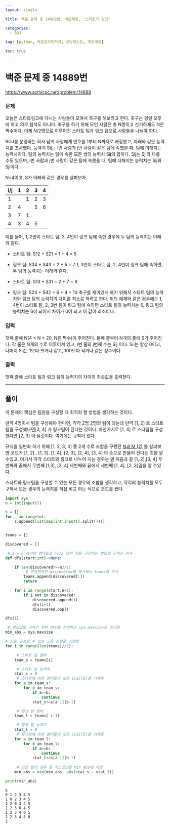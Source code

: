 ```yaml
---
layout: single

title: 백준 문제 중 14889번, 백트래킹, '스타트와 링크'

categories:
  - BOJ

tag: [python, 백준온라인저지, 코딩테스트, 백트래킹]

toc: true
---
```



# 백준 문제 중 14889번
https://www.acmicpc.net/problem/14889

### 문제

오늘은 스타트링크에 다니는 사람들이 모여서 축구를 해보려고 한다. 축구는 평일 오후에 하고 의무 참석도 아니다. 축구를 하기 위해 모인 사람은 총 N명이고 신기하게도 N은 짝수이다. 이제 N/2명으로 이루어진 스타트 팀과 링크 팀으로 사람들을 나눠야 한다.

BOJ를 운영하는 회사 답게 사람에게 번호를 1부터 N까지로 배정했고, 아래와 같은 능력치를 조사했다. 능력치 Sij는 i번 사람과 j번 사람이 같은 팀에 속했을 때, 팀에 더해지는 능력치이다. 팀의 능력치는 팀에 속한 모든 쌍의 능력치 Sij의 합이다. Sij는 Sji와 다를 수도 있으며, i번 사람과 j번 사람이 같은 팀에 속했을 때, 팀에 더해지는 능력치는 Sij와 Sji이다.

N=4이고, S가 아래와 같은 경우를 살펴보자.

| i/j | 1 | 2 | 3 | 4 |
|-----|---|---|---|---|
| 1   |   | 1 | 2 | 3 |
| 2   | 4 |   | 5 | 6 |
| 3   | 7 | 1 |   |   |
| 4   | 3 | 4 | 5 |   |

예를 들어, 1, 2번이 스타트 팀, 3, 4번이 링크 팀에 속한 경우에 두 팀의 능력치는 아래와 같다.

+ 스타트 팀: S12 + S21 = 1 + 4 = 5
+ 링크 팀: S34 + S43 = 2 + 5 = 7
1, 3번이 스타트 팀, 2, 4번이 링크 팀에 속하면, 두 팀의 능력치는 아래와 같다.

+ 스타트 팀: S13 + S31 = 2 + 7 = 9
+ 링크 팀: S24 + S42 = 6 + 4 = 10
축구를 재미있게 하기 위해서 스타트 팀의 능력치와 링크 팀의 능력치의 차이를 최소로 하려고 한다. 위의 예제와 같은 경우에는 1, 4번이 스타트 팀, 2, 3번 팀이 링크 팀에 속하면 스타트 팀의 능력치는 6, 링크 팀의 능력치는 6이 되어서 차이가 0이 되고 이 값이 최소이다.

### 입력

첫째 줄에 N(4 ≤ N ≤ 20, N은 짝수)이 주어진다. 둘째 줄부터 N개의 줄에 S가 주어진다. 각 줄은 N개의 수로 이루어져 있고, i번 줄의 j번째 수는 Sij 이다. Sii는 항상 0이고, 나머지 Sij는 1보다 크거나 같고, 100보다 작거나 같은 정수이다.

### 출력

첫째 줄에 스타트 팀과 링크 팀의 능력치의 차이의 최솟값을 출력한다.

---

## 풀이

이 문제의 핵심은 팀원을 구성할 때 최적화 할 방법을 생각하는 것이다.   
  
  만약 4명이서 팀을 구성해야 한다면, 각각 2명 2명의 팀이 되는데 만약 [1, 2] 로 스타트팀을 구성했다면[3, 4] 가 링크팀이 된다는 것이다.  마찬가지로 [1, 4] 로 스타팀을 구성한다면 [2, 3] 이 될것이다. 여기에는 규칙이 있다.  
    
 규칙을 일반화 하기 위해 [1, 2, 3, 4] 중 2개 수로 조합을 구했던 [N과 M (2)](https://bo-oseng.github.io/boj/boj-15650) 를 살펴보면 코드가 [1, 2] , [1, 3], [1, 4], [2, 3], [2, 4], [3, 4] 의 순으로 만들어 진다는 것을 알 수있고, 여기서 각각 스타트와 링크로 나누어 지는 경우는 맨 처음과 끝 [1, 2],[3, 4] 두번째와 끝에서 두번째 [1,3], [2, 4] 세번째와 끝에서 세번째 [1, 4], [2, 3]임을 알 수있다.

스타트와 링크팀을 구성할 수 있는 모든 경우의 조합을 생각하고, 각각의 능력치를 모두 구해서 모든 경우의 능력치를 직접 비교 하는 식으로 코드를 짰다.


```python
import sys
n = int(input())

s = []
for _ in range(n):
    s.append(list(map(int,input().split())))


teams = []

discovered = []

 # 1 ~ n 까지의 멤버들로 n//2 명의 팀을 구성하는 방법을 구하는 함수
def dfs(start:int)->None:

    if len(discovered)>=n//2:
         # 현재까지의 discovered를 복사해서 teams에 추가
        teams.append(discovered[:])        
        return

    for i in range(start,n+1):
        if i not in discovered:
            discovered.append(i)
            dfs(i+1)
            discovered.pop()

dfs(1)

 # 최소값을 구하기 위한 변수를 선언하고 sys.maxsize로 초기화
min_abs = sys.maxsize

# 팀을 구성할 수 있는 모든 조합을 스캔함
for i in range(len(teams)//2):

     # 스타트 팀 멤버
    team_s = teams[i]

     # 스타트 팀 능력치
    stat_s = 0
     # 스타팀에 속한 멤버들의 모든 S[a][b]를 더해줌
    for a in team_s:
        for b in team_s:
            if a==b:
                continue
            stat_s+=s[a-1][b-1]

     # 링크 팀 멤버
    team_l = teams[-i-1]

     # 링크 팀 능력치
    stat_l = 0
     # 링크팀에 속한 멤버들의 모든 S[a][b]를 더해줌
    for a in team_l:
        for b in team_l:
            if a==b:
                continue
            stat_l+=s[a-1][b-1]
            
     # 모든 팀의 경우 중 최소값만을 min_abs에 저장
    min_abs = min(min_abs, abs(stat_s - stat_l))

print(min_abs)
```

    6
    0 1 2 3 4 5
    1 0 2 3 4 5
    1 2 0 3 4 5
    1 2 3 0 4 5
    1 2 3 4 0 5
    1 2 3 4 5 0
    2

